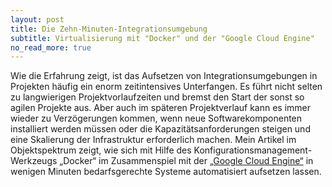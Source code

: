 ```yaml
---
layout: post
title: Die Zehn-Minuten-Integrationsumgebung
subtitle: Virtualisierung mit "Docker" und der "Google Cloud Engine"
no_read_more: true
---
```

Wie die Erfahrung zeigt, ist das Aufsetzen von Integrationsumgebungen in Projekten häufig ein enorm zeitintensives Unterfangen. Es führt nicht selten zu langwierigen Projektvorlaufzeiten und bremst den Start der sonst so agilen Projekte aus. Aber auch im späteren Projektverlauf kann es immer wieder zu Verzögerungen kommen, wenn neue Softwarekomponenten installiert werden müssen oder die Kapazitätsanforderungen steigen und eine Skalierung der Infrastruktur erforderlich machen. Mein Artikel im Objektspektrum zeigt, wie sich mit Hilfe des Konfigurationsmanagement-Werkzeugs „Docker“ im Zusammenspiel mit der [„Google Cloud Engine“](http://www.sigs-datacom.de/fachzeitschriften/objektspektrum/archiv/artikelansicht/journalsController/Article/journalsAction/show/journalsArticle/die-zehn-minuten-integrationsumgebung-virtualisierung-mit-docker-und-der-google-compute-en.html) in wenigen Minuten bedarfsgerechte Systeme automatisiert aufsetzen lassen.
